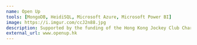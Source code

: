 ```yaml
---
name: Open Up
tools: [MongoDB, HeidiSQL, Microsoft Azure, Microsoft Power BI]
image: https://i.imgur.com/ccJ2n88.jpg
description: Supported by the funding of the Hong Kong Jockey Club Charities Trust, Open Up is an online text platform designed specifically to cater the needs of youngsters experiencing emotional distress from different aspects such as family issues, interpersonal relationships and academic stress. Through connecting to the online text platform when they feel necessary, youngsters could ventilate their sufferings and stress and could feel a sense companion and self-determination
external_url: www.openup.hk
---
```

